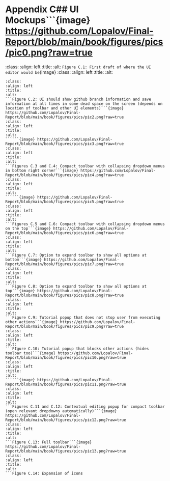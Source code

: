 # Appendix C## UI Mockups```{image} https://github.com/Lopalov/Final-Report/blob/main/book/figures/pics/pic0.png?raw=true
:class: 
:align: left
:title: 
:alt: 
```Figure C.1: First draft of where the UI editor would be```{image}
:class: 
:align: left
:title: 
:alt: 
``````{image} https://github.com/Lopalov/Final-Report/blob/main/book/figures/pics/pic1.png?raw=true
:class: 
:align: left
:title: 
:alt: 
```Figure C.2: UI should show github branch information and save information at all times in some dead space on the screen (depends on location of toolbar and other UI elements)```{image} https://github.com/Lopalov/Final-Report/blob/main/book/figures/pics/pic2.png?raw=true
:class: 
:align: left
:title: 
:alt: 
``````{image} https://github.com/Lopalov/Final-Report/blob/main/book/figures/pics/pic3.png?raw=true
:class: 
:align: left
:title: 
:alt: 
```Figures C.3 and C.4: Compact toolbar with collapsing dropdown menus in bottom right corner```{image} https://github.com/Lopalov/Final-Report/blob/main/book/figures/pics/pic4.png?raw=true
:class: 
:align: left
:title: 
:alt: 
``````{image} https://github.com/Lopalov/Final-Report/blob/main/book/figures/pics/pic5.png?raw=true
:class: 
:align: left
:title: 
:alt: 
```Figures C.5 and C.6: Compact toolbar with collapsing dropdown menus on the top```{image} https://github.com/Lopalov/Final-Report/blob/main/book/figures/pics/pic6.png?raw=true
:class: 
:align: left
:title: 
:alt: 
```Figure C.7: Option to expand toolbar to show all options at bottom```{image} https://github.com/Lopalov/Final-Report/blob/main/book/figures/pics/pic7.png?raw=true
:class: 
:align: left
:title: 
:alt: 
```Figure C.8: Option to expand toolbar to show all options at top```{image} https://github.com/Lopalov/Final-Report/blob/main/book/figures/pics/pic8.png?raw=true
:class: 
:align: left
:title: 
:alt: 
```Figure C.9: Tutorial popup that does not stop user from executing other actions```{image} https://github.com/Lopalov/Final-Report/blob/main/book/figures/pics/pic9.png?raw=true
:class: 
:align: left
:title: 
:alt: 
```FIgure C.10: Tutorial popup that blocks other actions (hides toolbar too)```{image} https://github.com/Lopalov/Final-Report/blob/main/book/figures/pics/pic10.png?raw=true
:class: 
:align: left
:title: 
:alt: 
``````{image} https://github.com/Lopalov/Final-Report/blob/main/book/figures/pics/pic11.png?raw=true
:class: 
:align: left
:title: 
:alt: 
```Figures C.11 and C.12: Contextual editing popup for compact toolbar (open relevant dropdowns automatically)```{image} https://github.com/Lopalov/Final-Report/blob/main/book/figures/pics/pic12.png?raw=true
:class: 
:align: left
:title: 
:alt: 
```Figure C.13: Full toolbar```{image} https://github.com/Lopalov/Final-Report/blob/main/book/figures/pics/pic13.png?raw=true
:class: 
:align: left
:title: 
:alt: 
```Figure C.14: Expansion of icons